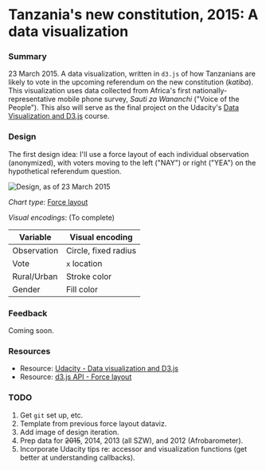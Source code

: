 Tanzania's new constitution, 2015: A data visualization
=======

### Summary

23 March 2015. A data visualization, written in `d3.js` of how Tanzanians are likely to vote in the upcoming referendum on the new constitution (_katiba_). This visualization uses data collected from Africa's first nationally-representative mobile phone survey, _Sauti za Wananchi_ ("Voice of the People"). This also will serve as the final project on the Udacity's [Data Visualization and D3.js](https://www.udacity.com/course/ud507) course.


### Design

The first design idea: I'll use a force layout of each individual observation (anonymized), with voters moving to the left ("NAY") or right ("YEA") on the hypothetical referendum question. 

![Design, as of 23 March 2015](https://raw.github.com/angelaambroz/p_udacious/branch/path/to/img.png)

_Chart type_: [Force layout](https://github.com/mbostock/d3/wiki/Force-Layout)

_Visual encodings_: (To complete)

Variable | Visual encoding
--- | ---
Observation | Circle, fixed radius
Vote | `x` location
Rural/Urban | Stroke color
Gender| Fill color



### Feedback

Coming soon.


### Resources
* Resource: [Udacity - Data visualization and D3.js](https://www.udacity.com/course/ud507)
* Resource: [d3.js API - Force layout](https://github.com/mbostock/d3/wiki/Force-Layout)


### TODO

1. Get `git` set up, etc.
2. Template from previous force layout dataviz.
3. Add image of design iteration.
4. Prep data for ~~2015~~, 2014, 2013 (all SZW), and 2012 (Afrobarometer).
5. Incorporate Udacity tips re: accessor and visualization functions (get better at understanding callbacks).

